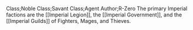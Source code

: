 Class;Noble Class;Savant Class;Agent Author;R-Zero
The primary Imperial factions are the [[Imperial Legion]], the [[Imperial Government]], and the [[Imperial Guilds]] of Fighters, Mages, and Thieves.